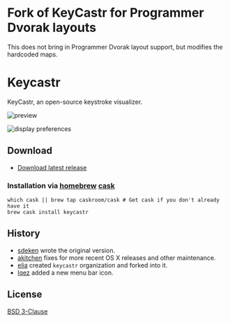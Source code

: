 # Fork of KeyCastr for Programmer Dvorak layouts

This does not bring in Programmer Dvorak layout support, but modifies the hardcoded maps.

# Keycastr

KeyCastr, an open-source keystroke visualizer.

![preview](assets/preview.png)

![display preferences](assets/preferences.png)

## Download

 - [Download latest release](https://github.com/keycastr/keycastr/releases)

### Installation via [homebrew](http://brew.sh/) [cask](https://github.com/caskroom/homebrew-cask)

```console
which cask || brew tap caskroom/cask # Get cask if you don't already have it
brew cask install keycastr
```

## History

 - [sdeken](https://github.com/sdeken/keycastr) wrote the original version.
 - [akitchen](https://github.com/akitchen/keycastr) fixes for more recent OS X releases and other maintenance.
 - [elia](https://github.com/elia/keycastr) created `keycastr` organization and forked into it.
 - [lqez](https://github.com/lqez/keycastr) added a new menu bar icon.


## License

[BSD 3-Clause](https://opensource.org/licenses/BSD-3-Clause)
